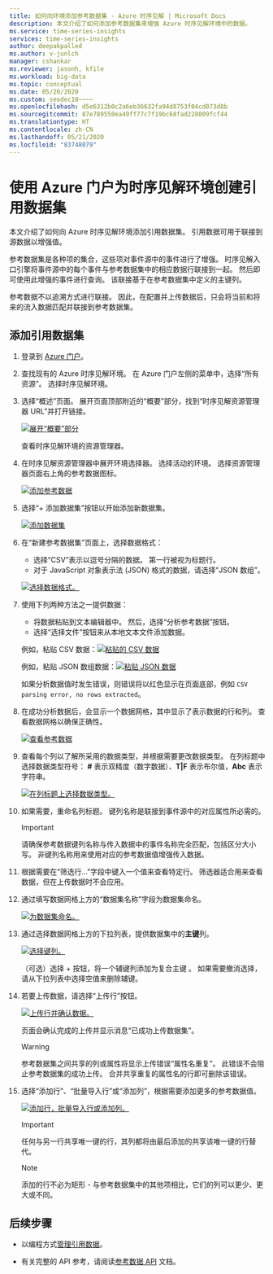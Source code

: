 ```yaml
---
title: 如何向环境添加参考数据集 - Azure 时序见解 | Microsoft Docs
description: 本文介绍了如何添加参考数据集来增强 Azure 时序见解环境中的数据。
ms.service: time-series-insights
services: time-series-insights
author: deepakpalled
ms.author: v-junlch
manager: cshankar
ms.reviewer: jasonh, kfile
ms.workload: big-data
ms.topic: conceptual
ms.date: 05/20/2020
ms.custom: seodec18~~~~
ms.openlocfilehash: d5e6312b0c2a6eb36632fa94d8753f04cd073d8b
ms.sourcegitcommit: 87e789550ea49ff77c7f19bc68fad228009fcf44
ms.translationtype: HT
ms.contentlocale: zh-CN
ms.lasthandoff: 05/21/2020
ms.locfileid: "83748079"
---
```

# <a name="create-a-reference-data-set-for-your-time-series-insights-environment-using-the-azure-portal"></a>使用 Azure 门户为时序见解环境创建引用数据集

本文介绍了如何向 Azure 时序见解环境添加引用数据集。 引用数据可用于联接到源数据以增强值。

参考数据集是各种项的集合，这些项对事件源中的事件进行了增强。 时序见解入口引擎将事件源中的每个事件与参考数据集中的相应数据行联接到一起。 然后即可使用此增强的事件进行查询。 该联接基于在参考数据集中定义的主键列。

参考数据不以追溯方式进行联接。 因此，在配置并上传数据后，只会将当前和将来的流入数据匹配并联接到参考数据集。

## <a name="add-a-reference-data-set"></a>添加引用数据集

1. 登录到 [Azure 门户](https://portal.azure.cn)。

1. 查找现有的 Azure 时序见解环境。 在 Azure 门户左侧的菜单中，选择“所有资源”。 选择时序见解环境。

1. 选择“概述”页面。 展开页面顶部附近的“概要”部分，找到“时序见解资源管理器 URL”并打开链接。  

   [![展开“概要”部分](./media/add-reference-data-set/essentials.png)](./media/add-reference-data-set/essentials.png#lightbox)

   查看时序见解环境的资源管理器。

1. 在时序见解资源管理器中展开环境选择器。 选择活动的环境。 选择资源管理器页面右上角的参考数据图标。

   [![添加参考数据](./media/add-reference-data-set/tsi-select-environment-and-data-icons.png)](./media/add-reference-data-set/tsi-select-environment-and-data-icons.png#lightbox)

1. 选择“+ 添加数据集”按钮以开始添加新数据集。

   [![添加数据集](./media/add-reference-data-set/tsi-add-a-reference-data-set.png)](./media/add-reference-data-set/tsi-add-a-reference-data-set.png#lightbox)

1. 在“新建参考数据集”页面上，选择数据格式：

   - 选择“CSV”表示以逗号分隔的数据。 第一行被视为标题行。
   - 对于 JavaScript 对象表示法 (JSON) 格式的数据，请选择“JSON 数组”。

   [![选择数据格式。](./media/add-reference-data-set/tsi-select-data-upload-option.png)](./media/add-reference-data-set/tsi-select-data-upload-option.png#lightbox)

1. 使用下列两种方法之一提供数据：

   - 将数据粘贴到文本编辑器中。 然后，选择“分析参考数据”按钮。
   - 选择“选择文件”按钮来从本地文本文件添加数据。

   例如，粘贴 CSV 数据：[![粘贴的 CSV 数据](./media/add-reference-data-set/select-csv-and-enter-data.png)](./media/add-reference-data-set/select-csv-and-enter-data.png#lightbox)

   例如，粘贴 JSON 数组数据：[![粘贴 JSON 数据](./media/add-reference-data-set/select-json-option-and-enter-data.png)](./media/add-reference-data-set/select-json-option-and-enter-data.png#lightbox)

   如果分析数据值时发生错误，则错误将以红色显示在页面底部，例如 `CSV parsing error, no rows extracted`。

1. 在成功分析数据后，会显示一个数据网格，其中显示了表示数据的行和列。 查看数据网格以确保正确性。

   [![查看参考数据](./media/add-reference-data-set/review-displayed-data-grid.png)](./media/add-reference-data-set/review-displayed-data-grid.png#lightbox)

1. 查看每个列以了解所采用的数据类型，并根据需要更改数据类型。  在列标题中选择数据类型符号： **#** 表示双精度（数字数据）、**T|F** 表示布尔值，**Abc** 表示字符串。

   [![在列标题上选择数据类型。](./media/add-reference-data-set/select-column-types.png)](./media/add-reference-data-set/select-column-types.png#lightbox)

1. 如果需要，重命名列标题。 键列名称是联接到事件源中的对应属性所必需的。

   > [!IMPORTANT]
   > 请确保参考数据键列名称与传入数据中的事件名称完全匹配，包括区分大小写。 非键列名称用来使用对应的参考数据值增强传入数据。

1. 根据需要在“筛选行...”字段中键入一个值来查看特定行。 筛选器适合用来查看数据，但在上传数据时不会应用。

1. 通过填写数据网格上方的“数据集名称”字段为数据集命名。

    [![为数据集命名。](./media/add-reference-data-set/enter-reference-data-set-name.png)](./media/add-reference-data-set/enter-reference-data-set-name.png#lightbox)

1. 通过选择数据网格上方的下拉列表，提供数据集中的**主键**列。

    [![选择键列。](./media/add-reference-data-set/select-primary-key-column.png)](./media/add-reference-data-set/select-primary-key-column.png#lightbox)

    （可选）选择 + 按钮，将一个辅键列添加为复合主键 。 如果需要撤消选择，请从下拉列表中选择空值来删除辅键。

1. 若要上传数据，请选择“上传行”按钮。

    [![上传行并确认数据。](./media/add-reference-data-set/confirm-upload-reference-data.png)](./media/add-reference-data-set/confirm-upload-reference-data.png#lightbox)

    页面会确认完成的上传并显示消息“已成功上传数据集”。

    > [!WARNING]
    > 参考数据集之间共享的列或属性将显示上传错误“属性名重复”。 此错误不会阻止参考数据集的成功上传。 合并共享重复的属性名的行即可删除该错误。

1. 选择“添加行”、“批量导入行”或“添加列”，根据需要添加更多的参考数据值。

    [![添加行，批量导入行或添加列。](./media/add-reference-data-set/add-row-or-bulk-upload.png)](./media/add-reference-data-set/add-row-or-bulk-upload.png#lightbox)

   > [!IMPORTANT]
   > 任何与另一行共享唯一键的行，其列都将由最后添加的共享该唯一键的行替代。

   > [!NOTE]
   > 添加的行不必为矩形 - 与参考数据集中的其他项相比，它们的列可以更少、更大或不同。

## <a name="next-steps"></a>后续步骤

* 以编程方式[管理引用数据](time-series-insights-manage-reference-data-csharp.md)。

* 有关完整的 API 参考，请阅读[参考数据 API](https://docs.microsoft.com/rest/api/time-series-insights/ga-reference-data-api) 文档。

